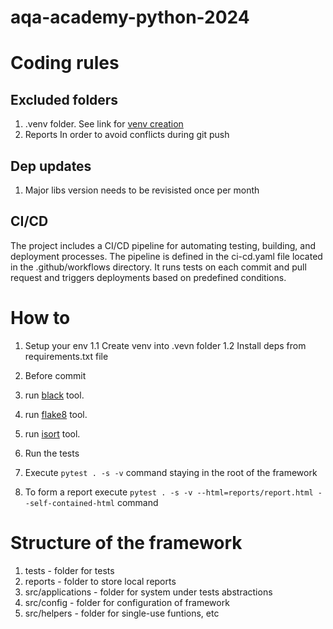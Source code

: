 # aqa-academy-python-2024

# Coding rules
## Excluded folders
1. .venv folder. 
See link for [venv creation](https://docs.python.org/3/library/venv.html)
2. Reports
In order to avoid conflicts during git push

## Dep updates
1. Major libs version needs to be revisisted once per month

## CI/CD

The project includes a CI/CD pipeline for automating testing, building, and deployment processes. The pipeline is defined in the ci-cd.yaml file located in the .github/workflows directory. It runs tests on each commit and pull request and triggers deployments based on predefined conditions.

# How to
1. Setup your env
1.1 Create venv into .vevn folder
1.2 Install deps from requirements.txt file

2. Before commit
1. run [black](https://pypi.org/project/black/) tool. 
2. run [flake8](https://pypi.org/project/flake8/) tool. 
3. run [isort](https://pypi.org/project/isort/) tool. 

3. Run the tests
1. Execute `pytest . -s -v` command staying in the root of the framework
2. To form a report execute `pytest . -s -v --html=reports/report.html --self-contained-html` command

# Structure of the framework
1. tests - folder for tests
2. reports - folder to store local reports
3. src/applications - folder for system under tests abstractions
4. src/config - folder for configuration of framework
5. src/helpers - folder for single-use funtions, etc
